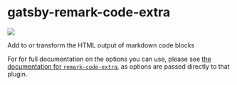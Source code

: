# gatsby-remark-code-extra

[![](https://img.shields.io/npm/v/gatsby-remark-code-extra.svg)](https://www.npmjs.com/package/gatsby-remark-code-extra)

Add to or transform the HTML output of markdown code blocks


For for full documentation on the options you can use, please see [the documentation for `remark-code-extra`](https://github.com/samlanning/remark-code-extra#remarkusecodeextra-options), as options are passed directly to that plugin.
